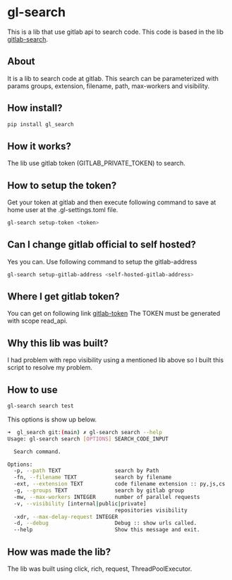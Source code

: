 # gl-search

This is a lib that use gitlab api to search code.
This code is based in the lib [gitlab-search](https://github.com/phillipj/gitlab-search).

## About

It is a lib to search code at gitlab.
This search can be parameterized with params groups, extension, filename, path, max-workers and visibility.

## How install?

```bash
pip install gl_search
```

## How it works?

The lib use gitlab token (GITLAB_PRIVATE_TOKEN) to search.

## How to setup the token?

Get your token at gitlab and then execute following command to save at home user at the .gl-settings.toml file.

```bash
gl-search setup-token <token>
```

## Can I change gitlab official to self hosted?

Yes you can. Use following command to setup the gitlab-address

```bash
gl-search setup-gitlab-address <self-hosted-gitlab-address>
```

## Where I get gitlab token?

You can get on following link [gitlab-token](https://gitlab.com/-/profile/personal_access_tokens)
The TOKEN must be generated with scope read_api.

## Why this lib was built?

I had problem with repo visibility using a mentioned lib above so I built this script to resolve my problem.

## How to use

```bash
gl-search search test
```

This options is show up below.

```bash
➜  gl_search git:(main) ✗ gl-search search --help
Usage: gl-search search [OPTIONS] SEARCH_CODE_INPUT

  Search command.

Options:
  -p, --path TEXT                 search by Path
  -fn, --filename TEXT            search by filename
  -ext, --extension TEXT          code filename extension :: py,js,cs
  -g, --groups TEXT               search by gitlab group
  -mw, --max-workers INTEGER      number of parallel requests
  -v, --visibility [internal|public|private]
                                  repositories visibility
  -xdr, --max-delay-request INTEGER
  -d, --debug                     Debug :: show urls called.
  --help                          Show this message and exit.
```

## How was made the lib?

The lib was built using click, rich, request, ThreadPoolExecutor.
